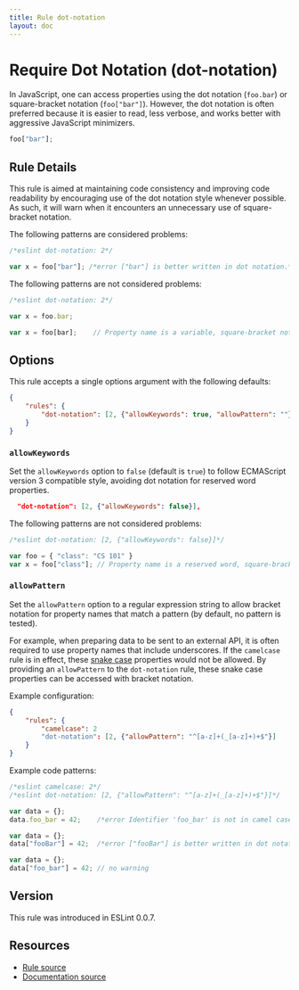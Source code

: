 ```yaml
---
title: Rule dot-notation
layout: doc
---
```

<!-- Note: No pull requests accepted for this file. See README.md in the root directory for details. -->
# Require Dot Notation (dot-notation)

In JavaScript, one can access properties using the dot notation (`foo.bar`) or square-bracket notation (`foo["bar"]`). However, the dot notation is often preferred because it is easier to read, less verbose, and works better with aggressive JavaScript minimizers.

```js
foo["bar"];
```

## Rule Details

This rule is aimed at maintaining code consistency and improving code readability by encouraging use of the dot notation style whenever possible. As such, it will warn when it encounters an unnecessary use of square-bracket notation.

The following patterns are considered problems:

```js
/*eslint dot-notation: 2*/

var x = foo["bar"]; /*error ["bar"] is better written in dot notation.*/
```

The following patterns are not considered problems:

```js
/*eslint dot-notation: 2*/

var x = foo.bar;

var x = foo[bar];    // Property name is a variable, square-bracket notation required
```

## Options

This rule accepts a single options argument with the following defaults:

```json
{
    "rules": {
        "dot-notation": [2, {"allowKeywords": true, "allowPattern": ""}]
    }
}
```

### `allowKeywords`

Set the `allowKeywords` option to `false` (default is `true`) to follow ECMAScript version 3 compatible style, avoiding dot notation for reserved word properties.

```json
  "dot-notation": [2, {"allowKeywords": false}],
```

The following patterns are not considered problems:

```js
/*eslint dot-notation: [2, {"allowKeywords": false}]*/

var foo = { "class": "CS 101" }
var x = foo["class"]; // Property name is a reserved word, square-bracket notation required
```

### `allowPattern`

Set the `allowPattern` option to a regular expression string to allow bracket notation for property names that match a pattern (by default, no pattern is tested).

For example, when preparing data to be sent to an external API, it is often required to use property names that include underscores.  If the `camelcase` rule is in effect, these [snake case](http://en.wikipedia.org/wiki/Snake_case) properties would not be allowed.  By providing an `allowPattern` to the `dot-notation` rule, these snake case properties can be accessed with bracket notation.

Example configuration:

```json
{
    "rules": {
        "camelcase": 2
        "dot-notation": [2, {"allowPattern": "^[a-z]+(_[a-z]+)+$"}]
    }
}
```

Example code patterns:

```js
/*eslint camelcase: 2*/
/*eslint dot-notation: [2, {"allowPattern": "^[a-z]+(_[a-z]+)+$"}]*/

var data = {};
data.foo_bar = 42;    /*error Identifier 'foo_bar' is not in camel case.*/

var data = {};
data["fooBar"] = 42;  /*error ["fooBar"] is better written in dot notation.*/

var data = {};
data["foo_bar"] = 42; // no warning
```

## Version

This rule was introduced in ESLint 0.0.7.

## Resources

* [Rule source](https://github.com/eslint/eslint/tree/master/lib/rules/dot-notation.js)
* [Documentation source](https://github.com/eslint/eslint/tree/master/docs/rules/dot-notation.md)
